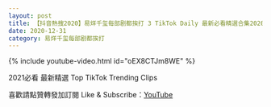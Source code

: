 ```yaml
---
layout: post
title: 【抖音熱搜2020】易烊千玺每部剧都挨打 3 TikTok Daily 最新必看精選合集2020 12 31
date: 2020-12-31
category: 易烊千玺每部剧都挨打
---
```


{% include youtube-video.html id="oEX8CTJm8WE" %}

2021必看 最新精選 Top TikTok Trending Clips

喜歡請點贊轉發加訂閱 Like & Subscribe：[YouTube](https://www.youtube.com/channel/UCAoR7VcanIPd04uEq_GIylA/videos)


